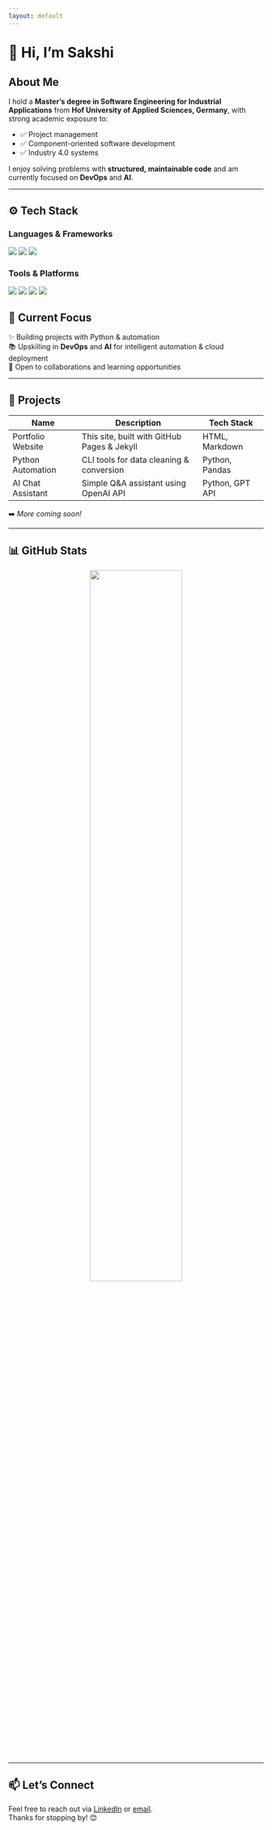 ```yaml
---
layout: default
---
```


<h1 style="margin-top: 2rem;">👋 Hi, I’m Sakshi</h1>

## About Me

I hold a **Master’s degree in Software Engineering for Industrial Applications** from **Hof University of Applied Sciences, Germany**, with strong academic exposure to:

- ✅ Project management  
- ✅ Component-oriented software development  
- ✅ Industry 4.0 systems  

I enjoy solving problems with **structured, maintainable code** and am currently focused on **DevOps** and **AI**.

---

## ⚙️ Tech Stack

### Languages & Frameworks  
<div align="left">
  <img src="https://img.shields.io/badge/Python-3776AB?style=flat&logo=python&logoColor=white" />
  <img src="https://img.shields.io/badge/HTML5-E34F26?style=flat&logo=html5&logoColor=white" />
  <img src="https://img.shields.io/badge/CSS3-1572B6?style=flat&logo=css3&logoColor=white" />
</div>

### Tools & Platforms  
<div align="left">
  <img src="https://img.shields.io/badge/Git-F05032?style=flat&logo=git&logoColor=white" />
  <img src="https://img.shields.io/badge/GitHub-181717?style=flat&logo=github&logoColor=white" />
  <img src="https://img.shields.io/badge/VS%20Code-007ACC?style=flat&logo=visual-studio-code&logoColor=white" />
  <img src="https://img.shields.io/badge/Jira-0052CC?style=flat&logo=jira&logoColor=white" />
</div>

## 🚀 Current Focus

✨ Building projects with Python & automation  
📚 Upskilling in **DevOps** and **AI** for intelligent automation & cloud deployment  
🤝 Open to collaborations and learning opportunities

---

## 📂 Projects

| Name                  | Description                                                       | Tech Stack        |
|-----------------------|-------------------------------------------------------------------|-------------------|
| Portfolio Website     | This site, built with GitHub Pages & Jekyll                      | HTML, Markdown    |
| Python Automation     | CLI tools for data cleaning & conversion                         | Python, Pandas    |
| AI Chat Assistant     | Simple Q&A assistant using OpenAI API                            | Python, GPT API   |

➡️ *More coming soon!*

---

## 📊 GitHub Stats

<p align="center">
  <img src="https://github-readme-stats.vercel.app/api?username=sjain2580&show_icons=true&theme=default&hide_title=true" width="60%" />
</p>

---

## 📫 Let’s Connect

Feel free to reach out via [LinkedIn](https://www.linkedin.com/in/sjain04/) or [email](mailto:sjain040395@gmail.com).  
Thanks for stopping by! 😊
